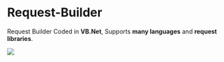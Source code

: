 # Request-Builder
Request Builder Coded in **VB.Net**, Supports **many languages** and **request libraries**.

![](https://i.gyazo.com/79f9964ed8275d5228ae6946a40e6736.png)

